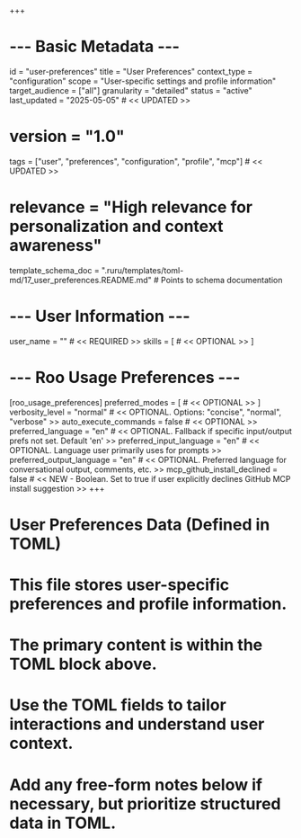 +++
# --- Basic Metadata ---
id = "user-preferences"
title = "User Preferences"
context_type = "configuration"
scope = "User-specific settings and profile information"
target_audience = ["all"]
granularity = "detailed"
status = "active"
last_updated = "2025-05-05" # << UPDATED >>
# version = "1.0"
tags = ["user", "preferences", "configuration", "profile", "mcp"] # << UPDATED >>
# relevance = "High relevance for personalization and context awareness"
template_schema_doc = ".ruru/templates/toml-md/17_user_preferences.README.md" # Points to schema documentation

# --- User Information ---
user_name = "" # << REQUIRED >>
skills = [
    # << OPTIONAL >>
]

# --- Roo Usage Preferences ---
[roo_usage_preferences]
preferred_modes = [
    # << OPTIONAL >>
]
verbosity_level = "normal" # << OPTIONAL. Options: "concise", "normal", "verbose" >>
auto_execute_commands = false # << OPTIONAL >>
preferred_language = "en" # << OPTIONAL. Fallback if specific input/output prefs not set. Default 'en' >>
preferred_input_language = "en" # << OPTIONAL. Language user primarily uses for prompts >>
preferred_output_language = "en" # << OPTIONAL. Preferred language for conversational output, comments, etc. >>
mcp_github_install_declined = false # << NEW - Boolean. Set to true if user explicitly declines GitHub MCP install suggestion >>
+++

# User Preferences Data (Defined in TOML)
# This file stores user-specific preferences and profile information.
# The primary content is within the TOML block above.
# Use the TOML fields to tailor interactions and understand user context.
# Add any free-form notes below if necessary, but prioritize structured data in TOML.
